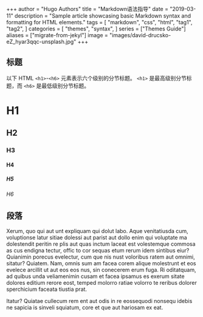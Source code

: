 +++
author = "Hugo Authors"
title = "Markdown语法指导"
date = "2019-03-11"
description = "Sample article showcasing basic Markdown syntax and formatting for HTML elements."
tags = [
    "markdown",
    "css",
    "html",
    "tag1",
    "tag2",
]
categories = [
    "themes",
    "syntax",
]
series = ["Themes Guide"]
aliases = ["migrate-from-jekyl"]
image = "images/david-drucsko-eZ_hyar3qqc-unsplash.jpg"
+++



## 标题

以下 HTML `<h1>`-`<h6>` 元素表示六个级别的分节标题。 `<h1>` 是最高级别分节标题，而 `<h6>` 是最低级别分节标题。

# H1
## H2
### H3
#### H4
##### H5
###### H6

## 段落

Xerum, quo qui aut unt expliquam qui dolut labo. Aque venitatiusda cum, voluptionse latur sitiae dolessi aut parist aut dollo enim qui voluptate ma dolestendit peritin re plis aut quas inctum laceat est volestemque commosa as cus endigna tectur, offic to cor sequas etum rerum idem sintibus eiur? Quianimin porecus evelectur, cum que nis nust voloribus ratem aut omnimi, sitatur? Quiatem. Nam, omnis sum am facea corem alique molestrunt et eos evelece arcillit ut aut eos eos nus, sin conecerem erum fuga. Ri oditatquam, ad quibus unda veliamenimin cusam et facea ipsamus es exerum sitate dolores editium rerore eost, temped molorro ratiae volorro te reribus dolorer sperchicium faceata tiustia prat.

Itatur? Quiatae cullecum rem ent aut odis in re eossequodi nonsequ idebis ne sapicia is sinveli squiatum, core et que aut hariosam ex eat.

